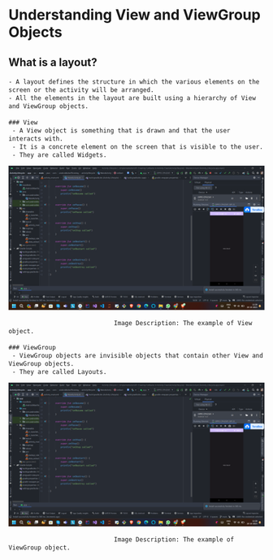 # Understanding View and ViewGroup Objects

  ## What is a layout?
    - A layout defines the structure in which the various elements on the screen or the activity will be arranged.
    - All the elements in the layout are built using a hierarchy of View and ViewGroup objects.

    ### View
     - A View object is something that is drawn and that the user interacts with.
     - It is a concrete element on the screen that is visible to the user.
     - They are called Widgets.

<p align="center">
<img src="https://github.com/Amit-Ashok-Swain/Android-Kick-Off/blob/main/images/Running-the-App-on-the-Android-Device/02.png" alt="Image Description" />
</p>

                                 Image Description: The example of View object. 

    ### ViewGroup
     - ViewGroup objects are invisible objects that contain other View and ViewGroup objects.
     - They are called Layouts.

<p align="center">
<img src="https://github.com/Amit-Ashok-Swain/Android-Kick-Off/blob/main/images/Running-the-App-on-the-Android-Device/02.png" alt="Image Description" />
</p>

                                 Image Description: The example of ViewGroup object. 



